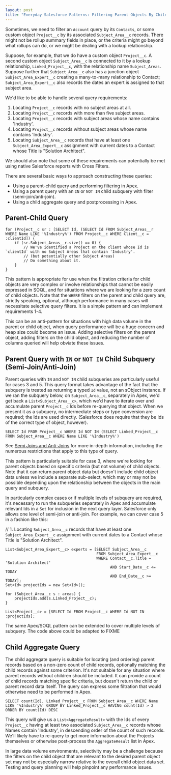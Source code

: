 ```yaml
---
layout: post
title: "Everyday Salesforce Patterns: Filtering Parent Objects By Child Objects"
---
```


Sometimes, we need to filter an `Account` query by its `Contacts`, or some custom object `Project__c` by its associated `Subject_Area__c` records. There might not be rollup summary fields in place, or the criteria might go beyond what rollups can do, or we might be dealing with a lookup relationship. 

Suppose, for example, that we do have a custom object `Project__c`. A second custom object `Subject_Area__c` is connected to it by a lookup relationship, `Linked_Project__c`, with the relationship name `Subject_Areas`. Suppose further that `Subject_Area__c` also has a junction object `Subject_Area_Expert__c` creating a many-to-many relationship to Contact; `Subject_Area_Expert__c` also records the dates an expert is assigned to that subject area.

We'd like to be able to handle several query requirements:

 1. Locating `Project__c` records with no subject areas at all.
 1. Locating `Project__c` records with more than five subject areas.
 1. Locating `Project__c` records with subject areas whose name contains 'Industry'.
 1. Locating `Project__c` records without subject areas whose name contains 'Industry'.
 1. Locating `Subject_Area__c` records that have at least one `Subject_Area_Expert__c` assignment with current dates to a Contact whose Title is "Solution Architect".

 We should also note that some of these requirements can potentially be met using native Salesforce reports with Cross Filters.

 There are several basic ways to approach constructing these queries: 

- Using a parent-child query and performing filtering in Apex.
- Using a parent query with an `IN` or `NOT IN` child subquery with filter (semi-join/anti-join).
- Using a child aggregate query and postprocessing in Apex.

## Parent-Child Query

    for (Project__c sr : [SELECT Id, (SELECT Id FROM Subject_Areas__r WHERE Name LIKE '%Industry%') FROM Project__c WHERE Client__c = :clientId]) {
        if (sr.Subject_Areas__r.size() == 0) {
            // We've identified a Project on the client whose Id is `clientId` with no Subject Areas that contain 'Industry'.
            // (but potentially other Subject Areas)
            // Do something about it.
        }
    }

This pattern is appropriate for use when the filtration criteria for child objects are very complex or involve relationships that cannot be easily expressed in SOQL, and for situations where we are looking for a zero count of child objects. Note that the `WHERE` filters on the parent and child query are, strictly speaking, optional, although performance in many cases will necessitate selective query filters. It is a simple pattern and can implement requirements 1-4.

This can be an anti-pattern for situations with high data volume in the parent or child object, when query performance will be a huge concern and heap size could become an issue. Adding selective filters on the parent object, adding filters on the child object, and reducing the number of columns queried will help obviate these issues.

## Parent Query with `IN` or `NOT IN` Child Subquery (Semi-Join/Anti-Join)

Parent queries with `IN` and `NOT IN` child subqueries are particularly useful for cases 3 and 5. This query format takes advantage of the fact that the subquery is treated as returning a typed `Id` value, not an sObject instance. If we ran the subquery below, on `Subject_Area__c`, separately in Apex, we'd get back a `List<Subject_Area__c>`, which we'd have to iterate over and accumulate parent `Project__c` Ids before re-querying that object. When we present it as a subquery, no intermediate steps or type conversion are required; the Ids are used directly. (Salesforce does require that they be Ids of the correct type of object, however).

    SELECT Id FROM Project__c WHERE Id NOT IN (SELECT Linked_Project__c FROM Subject_Area__c WHERE Name LIKE '%Industry%')

See [Semi Joins and Anti-Joins](https://developer.salesforce.com/docs/atlas.en-us.soql_sosl.meta/soql_sosl/sforce_api_calls_soql_select_comparisonoperators.htm#semijoin_and_antijoin) for more in-depth information, including the numerous restrictions that apply to this type of query.

This pattern is particularly suitable for case 3, where we're looking for parent objects based on specific criteria (but not volume) of child objects. Note that it can return parent object data but doesn't include child object data unless we include a separate sub-select, which may or may not be possible depending upon the relationship between the objects in the main query and subquery.

In particularly complex cases or if multiple levels of subquery are required, it's necessary to run the subqueries separately in Apex and accumulate relevant Ids in a `Set` for inclusion in the next query layer. Salesforce only allows one level of semi-join or anti-join. For example, we can cover case 5 in a fashion like this:

// 1. Locating `Subject_Area__c` records that have at least one `Subject_Area_Expert__c` assignment with current dates to a Contact whose Title is "Solution Architect".

    List<Subject_Area_Expert__c> experts = [SELECT Subject_Area__c
                                            FROM Subject_Area_Expert__c
                                            WHERE Contact__c.Title = 'Solution Architect'
                                                  AND Start_Date__c <= TODAY
                                                  AND End_Date__c >= TODAY];
    Set<Id> projectIds = new Set<Id>();

    for (Subject_Area__c s : areas) {
        projectIds.add(s.Linked_Project__c);
    }

    List<Project__c> = [SELECT Id FROM Project__c WHERE Id NOT IN :projectIds];

The same Apex/SOQL pattern can be extended to cover multiple levels of subquery. The code above could be adapted to FIXME

## Child Aggregate Query

The child aggregate query is suitable for locating (and ordering) parent records based on a non-zero count of child records, optionally matching the child records against some criterion. It's not suitable for any situation where parent records without children should be included. It can provide a count of child records matching specific criteria, but doesn't return the child or parent record data itself. The query can express some filtration that would otherwise need to be performed in Apex.

    SELECT count(Id), Linked_Project__c FROM Subject_Area__c WHERE Name LIKE '%Industry%' GROUP BY Linked_Project__c HAVING count(Id) > 2 ORDER BY count(Id) DESC

This query will give us a `List<AggregateResult>` with the Ids of every `Project__c` having at least two associated `Subject_Area__c` records whose Names contain 'Industry', in descending order of the count of such records. We'll likely have to re-query to get more information about the Projects themselves or otherwise post-process the `AggregateResult` list in Apex.

In large data volume environments, selectivity may be a challenge because the filters on the child object that are relevant to the desired parent object set may not be especially narrow relative to the overall child object data set. Testing and query planning will help pinpoint any performance issues.